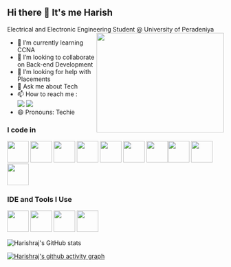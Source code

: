 ## Hi there 👋 It's me Harish

Electrical and Electronic Engineering Student @ University of Peradeniya
<img align="right" width="296" height="232" src="https://i.giphy.com/media/v1.Y2lkPTc5MGI3NjExaTMyZzk0aHdlZWdqMjhtbm5pdmV2YWk2bmhkaTJkanNiaXM1MTNndiZlcD12MV9pbnRlcm5hbF9naWZfYnlfaWQmY3Q9Zw/Cpaq8odLDnHkDlHK1V/giphy.gif">
                                    
- 🌱 I’m currently learning CCNA
- 👯 I’m looking to collaborate on Back-end Development
- 🤔 I’m looking for help with Placements
- 💬 Ask me about Tech
- 📫 How to reach me :
<br /> [<img src="https://img.shields.io/badge/Instagram-E4405F?style=for-the-badge&logo=instagram&logoColor=white" />](https://www.instagram.com/harishraj_ta/) [<img src="https://img.shields.io/badge/LinkedIn-0077B5?style=for-the-badge&logo=linkedin&logoColor=white" />](https://www.linkedin.com/in/harish-raj-/)
- 😄 Pronouns: Techie

### I code in
<img height="50" width="50" src="https://img.icons8.com/color/48/000000/python.png" /> <img height="50" width="50" src="https://img.icons8.com/color/48/000000/c-programming.png" /> <img height="50" width="50" src="https://img.icons8.com/color/48/000000/c-plus-plus-logo.png" /> <img height="50" width="50" src="https://img.icons8.com/color/48/000000/java-coffee-cup-logo.png" /> <img height="50" width="50" src="https://img.icons8.com/color/48/000000/html-5.png" /> <img height="50" width="50" src="https://img.icons8.com/color/48/000000/css3.png" />
<img height="50" width="50" src="https://img.icons8.com/color/48/000000/javascript.png"/><img  height="50" width="50" src="https://img.icons8.com/color/48/000000/react-native.png"/>  <img height="50" width="50" src="https://img.icons8.com/color/48/000000/mysql-logo.png"/> <img height="50" width="50" src="https://img.icons8.com/color/48/000000/nodejs.png"/> 

### IDE and Tools I Use
<img height="50" width="50" src="https://img.icons8.com/color/48/000000/visual-studio-code-2019.png"/> <img height="50" width="50" src="https://img.icons8.com/color/48/000000/pycharm.png"/> <img height="50" width="50" src="https://img.icons8.com/color/50/000000/git.png"/>  <img height="50" src="https://img.icons8.com/officel/480/null/java-eclipse.png"/>


![Harishraj's GitHub stats](https://github-readme-stats.vercel.app/api?username=harishrajT&theme=dark&show_icons=true&&hide=issues,contribs)

[![Harishraj's github activity graph](https://github-readme-activity-graph.vercel.app/graph?username=harishrajT&bg_color=050505&color=ffffff&line=9e4c98&point=928787&area=true&hide_border=true)](https://github.com/ashutosh00710/github-readme-activity-graph)
